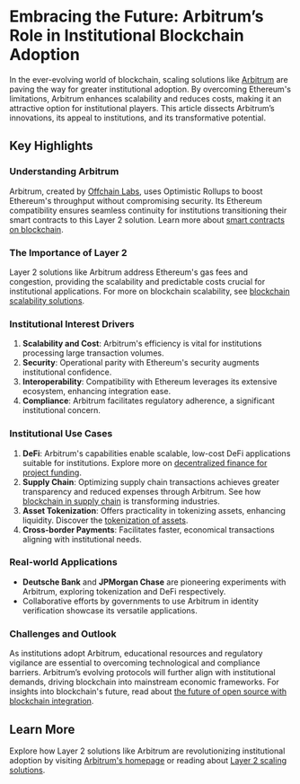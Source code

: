 # Embracing the Future: Arbitrum’s Role in Institutional Blockchain Adoption

In the ever-evolving world of blockchain, scaling solutions like [Arbitrum](https://offchainlabs.com/arbitrum/) are paving the way for greater institutional adoption. By overcoming Ethereum's limitations, Arbitrum enhances scalability and reduces costs, making it an attractive option for institutional players. This article dissects Arbitrum’s innovations, its appeal to institutions, and its transformative potential.

## Key Highlights

### Understanding Arbitrum

Arbitrum, created by [Offchain Labs](https://offchainlabs.com/), uses Optimistic Rollups to boost Ethereum's throughput without compromising security. Its Ethereum compatibility ensures seamless continuity for institutions transitioning their smart contracts to this Layer 2 solution. Learn more about [smart contracts on blockchain](https://www.license-token.com/wiki/smart-contracts-on-blockchain).

### The Importance of Layer 2

Layer 2 solutions like Arbitrum address Ethereum's gas fees and congestion, providing the scalability and predictable costs crucial for institutional applications. For more on blockchain scalability, see [blockchain scalability solutions](https://www.license-token.com/wiki/blockchain-scalability-solutions).

### Institutional Interest Drivers

1. **Scalability and Cost**: Arbitrum's efficiency is vital for institutions processing large transaction volumes.
2. **Security**: Operational parity with Ethereum's security augments institutional confidence.
3. **Interoperability**: Compatibility with Ethereum leverages its extensive ecosystem, enhancing integration ease.
4. **Compliance**: Arbitrum facilitates regulatory adherence, a significant institutional concern.

### Institutional Use Cases

1. **DeFi**: Arbitrum's capabilities enable scalable, low-cost DeFi applications suitable for institutions. Explore more on [decentralized finance for project funding](https://www.license-token.com/wiki/decentralized-finance-for-project-funding).
2. **Supply Chain**: Optimizing supply chain transactions achieves greater transparency and reduced expenses through Arbitrum. See how [blockchain in supply chain](https://www.license-token.com/wiki/blockchain-in-supply-chain) is transforming industries.
3. **Asset Tokenization**: Offers practicality in tokenizing assets, enhancing liquidity. Discover the [tokenization of assets](https://www.license-token.com/wiki/what-is-tokenization-of-assets).
4. **Cross-border Payments**: Facilitates faster, economical transactions aligning with institutional needs.

### Real-world Applications

- **Deutsche Bank** and **JPMorgan Chase** are pioneering experiments with Arbitrum, exploring tokenization and DeFi respectively.
- Collaborative efforts by governments to use Arbitrum in identity verification showcase its versatile applications.

### Challenges and Outlook

As institutions adopt Arbitrum, educational resources and regulatory vigilance are essential to overcoming technological and compliance barriers. Arbitrum’s evolving protocols will further align with institutional demands, driving blockchain into mainstream economic frameworks. For insights into blockchain's future, read about [the future of open source with blockchain integration](https://www.license-token.com/wiki/the-future-of-open-source-with-blockchain-integration).

## Learn More

Explore how Layer 2 solutions like Arbitrum are revolutionizing institutional adoption by visiting [Arbitrum's homepage](https://offchainlabs.com/arbitrum/) or reading about [Layer 2 scaling solutions](https://ethereum.org/en/developers/docs/scaling/layer-2-rollups/).
